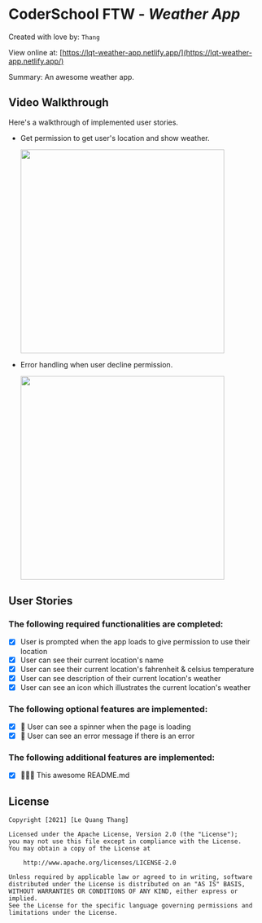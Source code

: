 # CoderSchool FTW - _Weather App_

Created with love by: `Thang`

<!-- View online at: `Your URL here` -->

View online at: [https://lqt-weather-app.netlify.app/](https://lqt-weather-app.netlify.app/)

Summary: An awesome weather app.

## Video Walkthrough

Here's a walkthrough of implemented user stories.

- Get permission to get user's location and show weather.

  <a href="https://lqt-weather-app.netlify.app/"><img src="http://g.recordit.co/5LBMJshNO6.gif" height="auto" width="400px"></a>

- Error handling when user decline permission.

  <a href="https://lqt-weather-app.netlify.app/"><img src="http://g.recordit.co/oM89U8hT0v.gif" height="auto" width="400px"></a>

## User Stories

### The following **required** functionalities are completed:

- [x] User is prompted when the app loads to give permission to use their location
- [x] User can see their current location's name
- [x] User can see their current location's fahrenheit & celsius temperature
- [x] User can see description of their current location's weather
- [x] User can see an icon which illustrates the current location's weather

### The following **optional** features are implemented:

- [x] 🚀 User can see a spinner when the page is loading
- [x] 🚀 User can see an error message if there is an error

### The following **additional** features are implemented:

- [x] 🚀🚀🚀 This awesome README.md

## License

    Copyright [2021] [Le Quang Thang]

    Licensed under the Apache License, Version 2.0 (the "License");
    you may not use this file except in compliance with the License.
    You may obtain a copy of the License at

        http://www.apache.org/licenses/LICENSE-2.0

    Unless required by applicable law or agreed to in writing, software
    distributed under the License is distributed on an "AS IS" BASIS,
    WITHOUT WARRANTIES OR CONDITIONS OF ANY KIND, either express or implied.
    See the License for the specific language governing permissions and
    limitations under the License.
